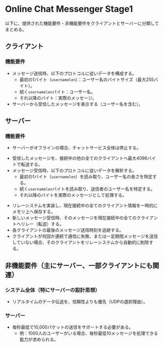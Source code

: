 # Online Chat Messenger Stage1

以下に、提供された機能要件・非機能要件をクライアントとサーバーに分類してまとめる。

## クライアント

### 機能要件
<!-- - CLI（コマンドラインインターフェース）を通じサーバーへ接続する。 -->
<!-- - サーバーとのメッセージのやり取りにUDPネットワークソケットを使用する。 -->
<!-- - 一度に最大4096バイトのメッセージをサーバーへ送信可能。 -->
<!-- - セッション開始時、ユーザーにユーザー名の入力を促す。 -->
- メッセージ送信時、以下のプロトコルに従いデータを構成する。
    - 最初の1バイト（`usernamelen`）：ユーザー名のバイトサイズ（最大255バイト）。
    - 続く`usernamelen`バイト：ユーザー名。
    - それ以降のバイト：実際のメッセージ。
    <!-- - 送受信するバイトデータはUTF-8でエンコード・デコードする。 -->
- サーバーから受信したメッセージを表示する（ユーザー名を含む）。

## サーバー

### 機能要件
<!-- - CLIで起動し、バックグラウンドでクライアントからの着信接続を待ち受ける。 -->
- サーバーがオフラインの場合、チャットサービス全体は停止する。
<!-- - クライアントとのメッセージのやり取りにUDPネットワークソケットを使用する。 -->
<!-- - クライアントから一度に最大4096バイトのメッセージを受信処理する。 -->
- 受信したメッセージを、接続中の他の全てのクライアントへ最大4096バイトで転送する。
- メッセージ受信時、以下のプロトコルに従いデータを解析する。
    - 最初の1バイト（`usernamelen`）を読み取り、ユーザー名の長さを特定する。
    - 続く`usernamelen`バイトを読み取り、送信者のユーザー名を特定する。
    - それ以降のバイトを実際のメッセージとして処理する。
<!-- - 送受信するバイトデータはUTF-8でエンコード・デコードする。 -->
- リレーシステムを実装し、現在接続中の全てのクライアント情報を一時的にメモリ上へ保存する。
- 新しいメッセージ受信時、そのメッセージを現在接続中の全てのクライアントへリレー（転送）する。
- 各クライアントの最後のメッセージ送信時刻を追跡する。
- クライアントが何回か連続で通信に失敗、または一定期間メッセージを送信していない場合、そのクライアントをリレーシステムから自動的に削除する。

## 非機能要件（主にサーバー、一部クライアントにも関連）

### **システム全体（特にサーバーの設計思想）**
- リアルタイムのデータ伝送を、信頼性よりも優先（UDPの選択理由）。

### **サーバー**
- 毎秒最低で10,000パケットの送信をサポートする必要がある。
    - 例：1000人のユーザーがいる場合、毎秒最低10メッセージを処理できる能力が求められる。